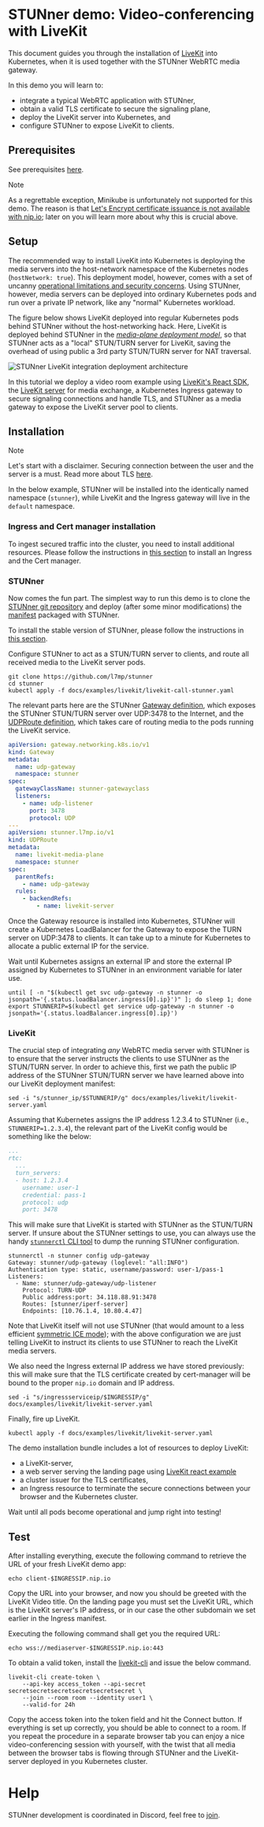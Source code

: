 # STUNner demo: Video-conferencing with LiveKit

This document guides you through the installation of [LiveKit](https://livekit.io/) into Kubernetes, when it is used together with the STUNner WebRTC media gateway.

In this demo you will learn to:

- integrate a typical WebRTC application with STUNner,
- obtain a valid TLS certificate to secure the signaling plane,
- deploy the LiveKit server into Kubernetes, and
- configure STUNner to expose LiveKit to clients.

## Prerequisites

See prerequisites [here](../../INSTALL.md#prerequisites).

> [!NOTE]
>
> As a regrettable exception, Minikube is unfortunately not supported for this demo. The reason is that [Let's Encrypt certificate issuance is not available with nip.io](https://medium.com/@EmiiKhaos/there-is-no-possibility-that-you-can-get-lets-encrypt-certificate-with-nip-io-7483663e0c1b); later on you will learn more about why this is crucial above.

## Setup

The recommended way to install LiveKit into Kubernetes is deploying the media servers into the host-network namespace of the Kubernetes nodes (`hostNetwork: true`). This deployment model, however, comes with a set of uncanny [operational limitations and security concerns](../../WHY.md). Using STUNner, however, media servers can be deployed into ordinary Kubernetes pods and run over a private IP network, like any "normal" Kubernetes workload.

The figure below shows LiveKit deployed into regular Kubernetes pods behind STUNner without the host-networking hack. Here, LiveKit is deployed behind STUNner in the [*media-plane deployment model*](../../DEPLOYMENT.md), so that STUNner acts as a "local" STUN/TURN server for LiveKit, saving the overhead of using public a 3rd party STUN/TURN server for NAT traversal.

![STUNner LiveKit integration deployment architecture](../../img/stunner_livekit.svg)

In this tutorial we deploy a video room example using [LiveKit's React SDK](https://github.com/livekit/livekit-react/tree/master/example), the [LiveKit server](https://github.com/livekit/livekit) for media exchange, a Kubernetes Ingress gateway to secure signaling connections and handle TLS, and STUNner as a media gateway to expose the LiveKit server pool to clients.

## Installation

> [!NOTE]
>
> Let's start with a disclaimer. Securing connection between the user and the server is a must. Read more about TLS [here](../TLS.md).

In the below example, STUNner will be installed into the identically named namespace (`stunner`), while LiveKit and the Ingress gateway will live in the `default` namespace.

### Ingress and Cert manager installation

To ingest secured traffic into the cluster, you need to install additional resources. Please follow the instructions in [this section](../TLS.md#installation) to install an Ingress and the Cert manager.

### STUNner

Now comes the fun part. The simplest way to run this demo is to clone the [STUNner git repository](https://github.com/l7mp/stunner) and deploy (after some minor modifications) the [manifest](livekit-server.yaml) packaged with STUNner.

To install the stable version of STUNner, please follow the instructions in [this section](../../INSTALL.md#installation-1).

Configure STUNner to act as a STUN/TURN server to clients, and route all received media to the LiveKit server pods.

```console
git clone https://github.com/l7mp/stunner
cd stunner
kubectl apply -f docs/examples/livekit/livekit-call-stunner.yaml
```

The relevant parts here are the STUNner [Gateway definition](../../GATEWAY.md), which exposes the STUNner STUN/TURN server over UDP:3478 to the Internet, and the [UDPRoute definition](../../GATEWAY.md), which takes care of routing media to the pods running the LiveKit service.

```yaml
apiVersion: gateway.networking.k8s.io/v1
kind: Gateway
metadata:
  name: udp-gateway
  namespace: stunner
spec:
  gatewayClassName: stunner-gatewayclass
  listeners:
    - name: udp-listener
      port: 3478
      protocol: UDP
---
apiVersion: stunner.l7mp.io/v1
kind: UDPRoute
metadata:
  name: livekit-media-plane
  namespace: stunner
spec:
  parentRefs:
    - name: udp-gateway
  rules:
    - backendRefs:
        - name: livekit-server
```

Once the Gateway resource is installed into Kubernetes, STUNner will create a Kubernetes LoadBalancer for the Gateway to expose the TURN server on UDP:3478 to clients. It can take up to a minute for Kubernetes to allocate a public external IP for the service.

Wait until Kubernetes assigns an external IP and store the external IP assigned by Kubernetes to
STUNner in an environment variable for later use.

```console
until [ -n "$(kubectl get svc udp-gateway -n stunner -o jsonpath='{.status.loadBalancer.ingress[0].ip}')" ]; do sleep 1; done
export STUNNERIP=$(kubectl get service udp-gateway -n stunner -o jsonpath='{.status.loadBalancer.ingress[0].ip}')
```

### LiveKit

The crucial step of integrating *any* WebRTC media server with STUNner is to ensure that the server instructs the clients to use STUNner as the STUN/TURN server. In order to achieve this, first we path the public IP address of the STUNner STUN/TURN server we have learned above into our LiveKit deployment manifest:

```console
sed -i "s/stunner_ip/$STUNNERIP/g" docs/examples/livekit/livekit-server.yaml
```

Assuming that Kubernetes assigns the IP address 1.2.3.4 to STUNner (i.e., `STUNNERIP=1.2.3.4`), the relevant part of the LiveKit config would be something like the below:

```yaml
...
rtc:
  ...
  turn_servers:
  - host: 1.2.3.4
    username: user-1
    credential: pass-1
    protocol: udp
    port: 3478
```

This will make sure that LiveKit is started with STUNner as the STUN/TURN server. If unsure about the STUNner settings to use, you can always use the handy [`stunnerctl` CLI tool](/cmd/stunnerctl/README.md) to dump the running STUNner configuration.

``` console
stunnerctl -n stunner config udp-gateway
Gateway: stunner/udp-gateway (loglevel: "all:INFO")
Authentication type: static, username/password: user-1/pass-1
Listeners:
  - Name: stunner/udp-gateway/udp-listener
    Protocol: TURN-UDP
    Public address:port: 34.118.88.91:3478
    Routes: [stunner/iperf-server]
    Endpoints: [10.76.1.4, 10.80.4.47]
```

Note that LiveKit itself will not use STUNner (that would amount to a less efficient [symmetric ICE mode](../../DEPLOYMENT.md)); with the above configuration we are just telling LiveKit to instruct its clients to use STUNner to reach the LiveKit media servers.

We also need the Ingress external IP address we have stored previously: this will make sure that the TLS certificate created by cert-manager will be bound to the proper `nip.io` domain and IP address.

```console
sed -i "s/ingressserviceip/$INGRESSIP/g" docs/examples/livekit/livekit-server.yaml
```

Finally, fire up LiveKit.

```console
kubectl apply -f docs/examples/livekit/livekit-server.yaml
```

The demo installation bundle includes a lot of resources to deploy LiveKit:

- a LiveKit-server,
- a web server serving the landing page using [LiveKit react example](https://github.com/livekit/livekit-react)
- a cluster issuer for the TLS certificates,
- an Ingress resource to terminate the secure connections between your browser and the Kubernetes cluster.

Wait until all pods become operational and jump right into testing!

## Test

After installing everything, execute the following command to retrieve the URL of your fresh LiveKit demo app:

```console
echo client-$INGRESSIP.nip.io
```

Copy the URL into your browser, and now you should be greeted with the LiveKit Video title. On the landing page you must set the LiveKit URL, which is the LiveKit server's IP address, or in our case the other subdomain we set earlier in the Ingress manifest.

Executing the following command shall get you the required URL:

```console
echo wss://mediaserver-$INGRESSIP.nip.io:443
```

To obtain a valid token, install the [livekit-cli](https://github.com/livekit/livekit-cli#installation) and issue the below command.

```console
livekit-cli create-token \
    --api-key access_token --api-secret secretsecretsecretsecretsecretsecret \
    --join --room room --identity user1 \
    --valid-for 24h
```

Copy the access token into the token field and hit the Connect button. If everything is set up correctly, you should be able to connect to a room. If you repeat the procedure in a separate browser tab you can enjoy a nice video-conferencing session with yourself, with the twist that all media between the browser tabs is flowing through STUNner and the LiveKit-server deployed in you Kubernetes cluster.

# Help

STUNner development is coordinated in Discord, feel free to [join](https://discord.gg/DyPgEsbwzc).